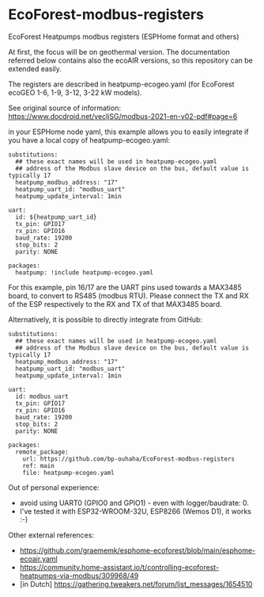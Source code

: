 # EcoForest-modbus-registers
EcoForest Heatpumps modbus registers (ESPHome format and others)

At first, the focus will be on geothermal version. The documentation referred below contains also the ecoAIR versions, so this repository can be extended easily.

The registers are described in heatpump-ecogeo.yaml (for EcoForest ecoGEO 1-6, 1-9, 3-12, 3-22 kW models).

See original source of information: https://www.docdroid.net/vecljSG/modbus-2021-en-v02-pdf#page=6

in your ESPHome node yaml, this example allows you to easily integrate if you have a local copy of heatpump-ecogeo.yaml:

```
substitutions:
  ## these exact names will be used in heatpump-ecogeo.yaml
  ## address of the Modbus slave device on the bus, default value is typically 17
  heatpump_modbus_address: "17"
  heatpump_uart_id: "modbus_uart"
  heatpump_update_interval: 1min

uart:
  id: ${heatpump_uart_id}  
  tx_pin: GPIO17
  rx_pin: GPIO16
  baud_rate: 19200
  stop_bits: 2
  parity: NONE

packages:
  heatpump: !include heatpump-ecogeo.yaml
```

For this example, pin 16/17 are the UART pins used towards a MAX3485 board, to convert to RS485 (modbus RTU). Please connect the TX and RX of the ESP respectively to the RX and TX of that MAX3485 board.

Alternatively, it is possible to directly integrate from GitHub:
```
substitutions:
  ## these exact names will be used in heatpump-ecogeo.yaml
  ## address of the Modbus slave device on the bus, default value is typically 17
  heatpump_modbus_address: "17"
  heatpump_uart_id: "modbus_uart"
  heatpump_update_interval: 1min

uart:
  id: modbus_uart
  tx_pin: GPIO17
  rx_pin: GPIO16
  baud_rate: 19200
  stop_bits: 2
  parity: NONE

packages:
  remote_package:
    url: https://github.com/bp-ouhaha/EcoForest-modbus-registers
    ref: main
    file: heatpump-ecogeo.yaml
```


Out of personal experience:
- avoid using UART0 (GPIO0 and GPIO1) - even with logger/baudrate: 0.
- I've tested it with ESP32-WROOM-32U, ESP8266 (Wemos D1), it works :-)


Other external references:
- https://github.com/graememk/esphome-ecoforest/blob/main/esphome-ecoair.yaml
- https://community.home-assistant.io/t/controlling-ecoforest-heatpumps-via-modbus/309968/49
- [in Dutch] https://gathering.tweakers.net/forum/list_messages/1654510
